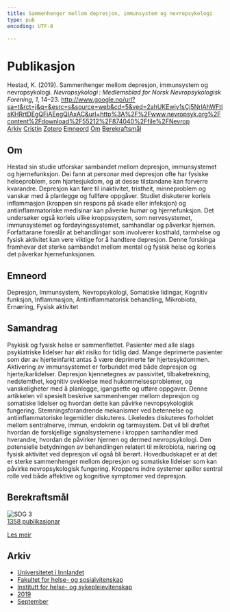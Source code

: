 ```yaml
---
title: Sammenhenger mellom depresjon, immunsystem og nevropsykologi
type: pub
encoding: UTF-8

---
```

<h1>Publikasjon</h1>
<article id="csl-bib-container-YU9RQQ2X" class="csl-bib-container">
  <div class="csl-bib-body"> <div class="csl-entry">Hestad, K. (2019). Sammenhenger mellom depresjon, immunsystem og nevropsykologi. <i>Nevropsykologi : Medlemsblad for Norsk Nevropsykologisk Forening</i>, <i>1</i>, 14–23. <a href="http://www.google.no/url?sa=t&#38;rct=j&#38;q=&#38;esrc=s&#38;source=web&#38;cd=5&#38;ved=2ahUKEwiy1sCj5NrlAhWFtIsKHRrtDEgQFjAEegQIAxAC&#38;url=http%3A%2F%2Fwww.nevropsyk.org%2Fcontent%2Fdownload%2F55212%2F874040%2Ffile%2FNevrop">http://www.google.no/url?sa=t&#38;rct=j&#38;q=&#38;esrc=s&#38;source=web&#38;cd=5&#38;ved=2ahUKEwiy1sCj5NrlAhWFtIsKHRrtDEgQFjAEegQIAxAC&#38;url=http%3A%2F%2Fwww.nevropsyk.org%2Fcontent%2Fdownload%2F55212%2F874040%2Ffile%2FNevrop</a></div> </div>
  <div class="csl-bib-buttons">
    <a href="#taxonomy-article-YU9RQQ2X" alt="archive" class="csl-bib-button">Arkiv</a>
    <a href="https://app.cristin.no/results/show.jsf?id=1730228" alt="Cristin" class="csl-bib-button">Cristin</a>
    <a href="http://zotero.org/groups/5881554/items/YU9RQQ2X" alt="Zotero" class="csl-bib-button">Zotero</a>
    <a href="#keywords-article-YU9RQQ2X" alt="keywords" class="csl-bib-button">Emneord</a>
    <a href="#about-article-YU9RQQ2X" alt="about_pub" class="csl-bib-button">Om</a>
    <a href="#sdg-article-YU9RQQ2X" alt="sdg" class="csl-bib-button">Berekraftsmål</a>
  </div>
  <div id="csl-bib-meta-container-YU9RQQ2X"></div>
</article>
<div id="csl-bib-meta-YU9RQQ2X" class="csl-bib-meta">
  <article id="about-article-YU9RQQ2X" class="about_pub-article">
    <h1>Om</h1>
    Hestad sin studie utforskar sambandet mellom depresjon, immunsystemet og hjernefunksjon. Dei fann at personar med depresjon ofte har fysiske helseproblem, som hjartesjukdom, og at desse tilstandane kan forverre kvarandre. Depresjon kan føre til inaktivitet, tristheit, minneproblem og vanskar med å planlegge og fullføre oppgåver. Studiet diskuterer korleis inflammasjon (kroppen sin respons på skade eller infeksjon) og antiinflammatoriske medisinar kan påverke humør og hjernefunksjon. Det undersøker også korleis ulike kroppssystem, som nervesystemet, immunsystemet og fordøyingssystemet, samhandlar og påverkar hjernen. Forfattarane foreslår at behandlingar som involverer kosthald, tarmhelse og fysisk aktivitet kan vere viktige for å handtere depresjon. Denne forskinga framhevar det sterke sambandet mellom mental og fysisk helse og korleis det påverkar hjernefunksjonen.
  </article>
  <article id="keywords-article-YU9RQQ2X" class="keywords-article">
    <h1>Emneord</h1>
    Depresjon, Immunsystem, Nevropsykologi, Somatiske lidingar, Kognitiv funksjon, Inflammasjon, Antiinflammatorisk behandling, Mikrobiota, Ernæring, Fysisk aktivitet
  </article>
  <article id="abstract-article-YU9RQQ2X" class="abstract-article">
    <h1>Samandrag</h1>
    Psykisk og fysisk helse er sammenflettet. Pasienter med alle slags psykiatriske lidelser har økt risiko for tidlig død. Mange deprimerte pasienter som dør av hjerteinfarkt antas å være deprimerte før hjertesykdommen. Aktivering av immunsystemet er forbundet med både depresjon og hjerte/karlidelser. Depresjon kjennetegnes av passivitet, tilbaketrekning, nedstemthet, kognitiv svekkelse med hukommelsesproblemer, og vanskeligheter med å planlegge, igangsette og utføre oppgaver. Denne artikkelen vil spesielt beskrive sammenhenger mellom depresjon og somatiske lidelser og hvordan dette kan påvirke nevropsykologisk fungering. Stemningsforandrende mekanismer ved betennelse og antiinflammatoriske legemidler diskuteres. Likeledes diskuteres forholdet mellom sentralnerve, immun, endokrin og tarmsystem. Det vil bli drøftet hvordan de forskjellige signalsystemene i kroppen samhandler med hverandre, hvordan de påvirker hjernen og dermed nevropsykologi. Den potensielle betydningen av behandlingen relatert til mikrobiota, næring og fysisk aktivitet ved depresjon vil også bli berørt. Hovedbudskapet er at det er sterke sammenhenger mellom depresjon og somatiske lidelser som kan påvirke nevropsykologisk fungering. Kroppens indre systemer spiller sentral rolle ved både affektive og kognitive symptomer ved depresjon.
  </article>
  <article id="sdg-article-YU9RQQ2X" class="sdg-article">
    <h1>Berekraftsmål</h1>
    <div class="sdg-container"><div id="sdg3" class="sdg">
        <img src="{{< params subfolder >}}images/sdg/sdg03_nn.png" class="image" alt="SDG 3">
        <div class="sdg-overlay">
          <a href="{{< params subfolder >}}nn/archive/?sdg=3#archive" class="sdg-publication-count"><span>1358</span> publikasjonar</a>
          <p><a href="https://fn.no/om-fn/fns-baerekraftsmaal/god-helse-og-livskvalitet?lang=nno-NO" class="sdg-read-more">Les meir</a></p>
        </div>
      </div></div>
  </article>
  <article id="taxonomy-article-YU9RQQ2X" class="taxonomy-article">
    <h1>Arkiv</h1>
    <ul>
      <li><a href="{{< params subfolder >}}nn/archive/?key=3DCRN523">Universitetet i Innlandet</a></li>
      <li><a href="{{< params subfolder >}}nn/archive/?key=IDKFS3MX">Fakultet for helse- og sosialvitenskap</a></li>
      <li><a href="{{< params subfolder >}}nn/archive/?key=GTV4ECMZ">Institutt for helse- og sykepleievitenskap</a></li>
      <li><a href="{{< params subfolder >}}nn/archive/?key=E7THIEEM">2019</a></li>
      <li><a href="{{< params subfolder >}}nn/archive/?key=6QF6KLCL">September</a></li>
    </ul>
  </article>
</div>
